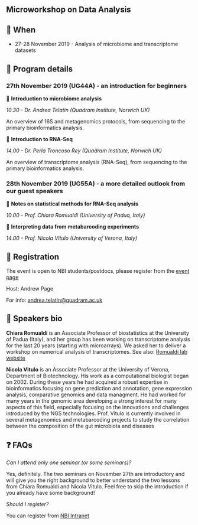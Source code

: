 ## Microworkshop on Data Analysis



## :calendar: When
 * 27-28 November 2019 - Analysis of microbiome and transcriptome datasets

## :page_with_curl: Program details 

### 27th November 2019 (UG44A) - an introduction for beginners

:small_blue_diamond: **Introduction to microbiome analysis**
 
_10.30 - Dr. Andrea Telatin (Quadram Institute, Norwich UK)_

An overview of 16S and metagenomics protocols, from sequencing to the primary bioinformatics analysis.

:small_blue_diamond: **Introduction to RNA-Seq**

_14.00 - Dr. Perla Troncoso Rey (Quadram Institute, Norwich UK)_
 
An overview of transcriptome analysis (RNA-Seq), from sequencing to the primary bioinformatics analysis.
 
### 28th November 2019  (UG55A) - a more detailed outlook from our guest speakers

:small_blue_diamond:  **Notes on statistical methods for RNA-Seq analysis**
 
_10.00 - Prof. Chiara Romualdi (University of Padua, Italy)_
 


:small_blue_diamond: **Interpreting data from metabarcoding experiments**

_14.00  - Prof. Nicola Vitulo (University of Verona, Italy)_
 

## :e-mail: Registration
The event is open to NBI students/postdocs, please register from the [event page](https://intranet.nbi.ac.uk/infoserv/cgi-bin/calendar/default.asp?id=60789)

Host: Andrew Page

For info: andrea.telatin@quadram.ac.uk

## :bust_in_silhouette: Speakers bio

**Chiara Romualdi** is an Associate Professor of biostatistics at the University of Padua (Italy), and her group has been working on transcriptome analysis for the last 20 years (starting with microarrays). We asked her to deliver a workshop on numerical analysis of transcriptomes. See also: [Romualdi lab website](http://romualdi.bio.unipd.it/)

**Nicola Vitulo** is an Associate Professor at the University of Verona, Department of Biotechnology. His work as a computational biologist began on 2002. During these years he had acquired a robust expertise in bioinformatics focusing on gene prediction and annotation, gene expression analysis, comparative genomics and data managment. He had worked for many years in the genomic area developing a strong interest for many aspects of this field, especially focusing on the innovations and challenges introduced by the NGS technologies.
Prof. Vitulo is currently involved in several metagenomics and metabarcoding projects to study the correlation between the composition of the gut microbiota and diseases

## :question: FAQs

_Can I attend only one seminar (or some seminars)?_

Yes, definitely. The two seminars on November 27th are introductory and will give you the right background to better understand the two lessons from Chiara Romualdi and Nicola Vitulo. Feel free to skip the introduction if you already have some background!

_Should I register?_

You can register from [NBI Intranet](https://intranet.nbi.ac.uk/infoserv/cgi-bin/calendar/default.asp?mid=60789)
